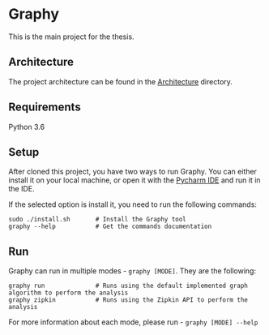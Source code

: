 # Graphy

This is the main project for the thesis.

## Architecture

The project architecture can be found in the [Architecture](docs/architecture) directory.

## Requirements

Python 3.6

## Setup

After cloned this project, you have two ways to run Graphy. You can either install it on your local machine, or open it 
with the [Pycharm IDE](https://www.jetbrains.com/pycharm/) and run it in the IDE.

If the selected option is install it, you need to run the following commands:

```
sudo ./install.sh       # Install the Graphy tool
graphy --help           # Get the commands documentation
```

## Run

Graphy can run in multiple modes - `graphy [MODE]`. They are the following:

```
graphy run              # Runs using the default implemented graph algorithm to perform the analysis
graphy zipkin           # Runs using the Zipkin API to perform the analysis
```

For more information about each mode, please run - `graphy [MODE] --help`
